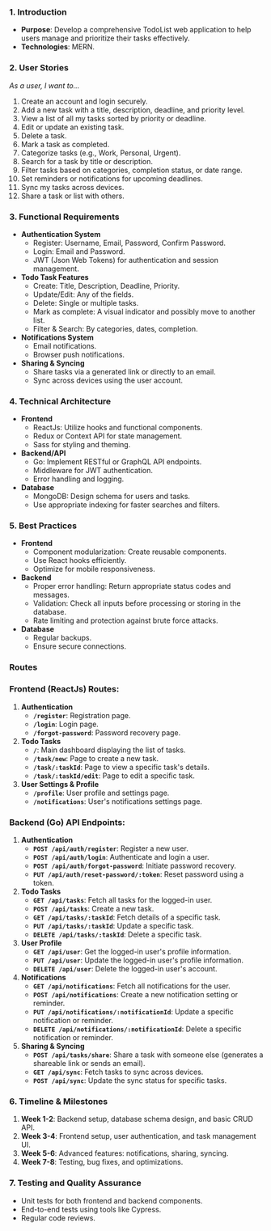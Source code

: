 ### **1. Introduction**

- **Purpose**: Develop a comprehensive TodoList web application to help users manage and prioritize their tasks effectively.
- **Technologies**: MERN.

### **2. User Stories**

_As a user, I want to..._

1. Create an account and login securely.
2. Add a new task with a title, description, deadline, and priority level.
3. View a list of all my tasks sorted by priority or deadline.
4. Edit or update an existing task.
5. Delete a task.
6. Mark a task as completed.
7. Categorize tasks (e.g., Work, Personal, Urgent).
8. Search for a task by title or description.
9. Filter tasks based on categories, completion status, or date range.
10. Set reminders or notifications for upcoming deadlines.
11. Sync my tasks across devices.
12. Share a task or list with others.

### **3. Functional Requirements**

- **Authentication System**
  - Register: Username, Email, Password, Confirm Password.
  - Login: Email and Password.
  - JWT (Json Web Tokens) for authentication and session management.
- **Todo Task Features**
  - Create: Title, Description, Deadline, Priority.
  - Update/Edit: Any of the fields.
  - Delete: Single or multiple tasks.
  - Mark as complete: A visual indicator and possibly move to another list.
  - Filter & Search: By categories, dates, completion.
- **Notifications System**
  - Email notifications.
  - Browser push notifications.
- **Sharing & Syncing**
  - Share tasks via a generated link or directly to an email.
  - Sync across devices using the user account.

### **4. Technical Architecture**

- **Frontend**
  - ReactJs: Utilize hooks and functional components.
  - Redux or Context API for state management.
  - Sass for styling and theming.
- **Backend/API**
  - Go: Implement RESTful or GraphQL API endpoints.
  - Middleware for JWT authentication.
  - Error handling and logging.
- **Database**
  - MongoDB: Design schema for users and tasks.
  - Use appropriate indexing for faster searches and filters.

### **5. Best Practices**

- **Frontend**
  - Component modularization: Create reusable components.
  - Use React hooks efficiently.
  - Optimize for mobile responsiveness.
- **Backend**
  - Proper error handling: Return appropriate status codes and messages.
  - Validation: Check all inputs before processing or storing in the database.
  - Rate limiting and protection against brute force attacks.
- **Database**
  - Regular backups.
  - Ensure secure connections.

### Routes

### **Frontend (ReactJs) Routes:**

1. **Authentication**
   - **`/register`**: Registration page.
   - **`/login`**: Login page.
   - **`/forgot-password`**: Password recovery page.
2. **Todo Tasks**
   - **`/`**: Main dashboard displaying the list of tasks.
   - **`/task/new`**: Page to create a new task.
   - **`/task/:taskId`**: Page to view a specific task's details.
   - **`/task/:taskId/edit`**: Page to edit a specific task.
3. **User Settings & Profile**
   - **`/profile`**: User profile and settings page.
   - **`/notifications`**: User's notifications settings page.

### **Backend (Go) API Endpoints:**

1. **Authentication**
   - **`POST /api/auth/register`**: Register a new user.
   - **`POST /api/auth/login`**: Authenticate and login a user.
   - **`POST /api/auth/forgot-password`**: Initiate password recovery.
   - **`PUT /api/auth/reset-password/:token`**: Reset password using a token.
2. **Todo Tasks**
   - **`GET /api/tasks`**: Fetch all tasks for the logged-in user.
   - **`POST /api/tasks`**: Create a new task.
   - **`GET /api/tasks/:taskId`**: Fetch details of a specific task.
   - **`PUT /api/tasks/:taskId`**: Update a specific task.
   - **`DELETE /api/tasks/:taskId`**: Delete a specific task.
3. **User Profile**
   - **`GET /api/user`**: Get the logged-in user's profile information.
   - **`PUT /api/user`**: Update the logged-in user's profile information.
   - **`DELETE /api/user`**: Delete the logged-in user's account.
4. **Notifications**
   - **`GET /api/notifications`**: Fetch all notifications for the user.
   - **`POST /api/notifications`**: Create a new notification setting or reminder.
   - **`PUT /api/notifications/:notificationId`**: Update a specific notification or reminder.
   - **`DELETE /api/notifications/:notificationId`**: Delete a specific notification or reminder.
5. **Sharing & Syncing**
   - **`POST /api/tasks/share`**: Share a task with someone else (generates a shareable link or sends an email).
   - **`GET /api/sync`**: Fetch tasks to sync across devices.
   - **`POST /api/sync`**: Update the sync status for specific tasks.

### **6. Timeline & Milestones**

1. **Week 1-2**: Backend setup, database schema design, and basic CRUD API.
2. **Week 3-4**: Frontend setup, user authentication, and task management UI.
3. **Week 5-6**: Advanced features: notifications, sharing, syncing.
4. **Week 7-8**: Testing, bug fixes, and optimizations.

### **7. Testing and Quality Assurance**

- Unit tests for both frontend and backend components.
- End-to-end tests using tools like Cypress.
- Regular code reviews.
